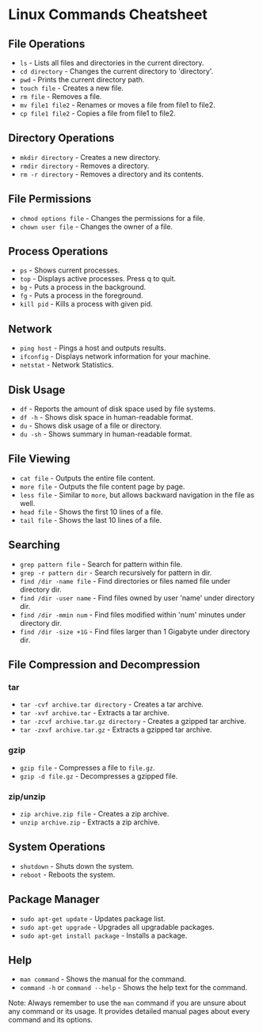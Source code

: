 # Linux Commands Cheatsheet

## File Operations

- `ls` - Lists all files and directories in the current directory.
- `cd directory` - Changes the current directory to 'directory'.
- `pwd` - Prints the current directory path.
- `touch file` - Creates a new file.
- `rm file` - Removes a file.
- `mv file1 file2` - Renames or moves a file from file1 to file2.
- `cp file1 file2` - Copies a file from file1 to file2.

## Directory Operations

- `mkdir directory` - Creates a new directory.
- `rmdir directory` - Removes a directory.
- `rm -r directory` - Removes a directory and its contents.

## File Permissions

- `chmod options file` - Changes the permissions for a file.
- `chown user file` - Changes the owner of a file.

## Process Operations

- `ps` - Shows current processes.
- `top` - Displays active processes. Press q to quit.
- `bg` - Puts a process in the background.
- `fg` - Puts a process in the foreground.
- `kill pid` - Kills a process with given pid.

## Network

- `ping host` - Pings a host and outputs results.
- `ifconfig` - Displays network information for your machine.
- `netstat` - Network Statistics.

## Disk Usage

- `df` - Reports the amount of disk space used by file systems.
- `df -h` - Shows disk space in human-readable format.
- `du` - Shows disk usage of a file or directory.
- `du -sh` - Shows summary in human-readable format.

## File Viewing

- `cat file` - Outputs the entire file content.
- `more file` - Outputs the file content page by page.
- `less file` - Similar to `more`, but allows backward navigation in the file as well.
- `head file` - Shows the first 10 lines of a file.
- `tail file` - Shows the last 10 lines of a file.

## Searching

- `grep pattern file` - Search for pattern within file.
- `grep -r pattern dir` - Search recursively for pattern in dir.
- `find /dir -name file` - Find directories or files named file under directory dir.
- `find /dir -user name` - Find files owned by user 'name' under directory dir.
- `find /dir -mmin num` - Find files modified within 'num' minutes under directory dir.
- `find /dir -size +1G` - Find files larger than 1 Gigabyte under directory dir.

## File Compression and Decompression

### tar

- `tar -cvf archive.tar directory` - Creates a tar archive.
- `tar -xvf archive.tar` - Extracts a tar archive.
- `tar -zcvf archive.tar.gz directory` - Creates a gzipped tar archive.
- `tar -zxvf archive.tar.gz` - Extracts a gzipped tar archive.

### gzip

- `gzip file` - Compresses a file to `file.gz`.
- `gzip -d file.gz` - Decompresses a gzipped file.

### zip/unzip

- `zip archive.zip file` - Creates a zip archive.
- `unzip archive.zip` - Extracts a zip archive.

## System Operations

- `shutdown` - Shuts down the system.
- `reboot` - Reboots the system.

## Package Manager

- `sudo apt-get update` - Updates package list.
- `sudo apt-get upgrade` - Upgrades all upgradable packages.
- `sudo apt-get install package` - Installs a package.

## Help

- `man command` - Shows the manual for the command.
- `command -h` or `command --help` - Shows the help text for the command.

Note: Always remember to use the `man` command if you are unsure about any command or its usage. It provides detailed manual pages about every command and its options.
